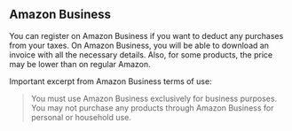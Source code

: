 ## Amazon Business

You can register on Amazon Business if you want to deduct any purchases from your taxes. On Amazon Business, you will
be able to download an invoice with all the necessary details. Also, for some products, the price may be lower than on
regular Amazon.

Important excerpt from Amazon Business terms of use:
> You must use Amazon Business exclusively for business purposes. You may not purchase any products through Amazon 
> Business for personal or household use.
